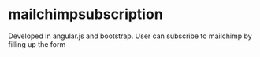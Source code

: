 # mailchimpsubscription
Developed in angular.js and bootstrap. User can subscribe to mailchimp by filling up the form
